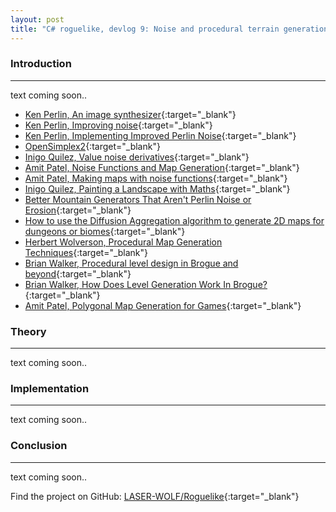 ```yaml
---
layout: post
title: "C# roguelike, devlog 9: Noise and procedural terrain generation algorithms"
---
```


### Introduction
---

text coming soon..

- [Ken Perlin, An image synthesizer](https://dl.acm.org/doi/pdf/10.1145/325165.325247){:target="_blank"}
- [Ken Perlin, Improving noise](https://mrl.nyu.edu/~perlin/paper445.pdf){:target="_blank"}
- [Ken Perlin, Implementing Improved Perlin Noise](https://developer.nvidia.com/gpugems/gpugems/part-i-natural-effects/chapter-5-implementing-improved-perlin-noise){:target="_blank"}
- [OpenSimplex2](https://github.com/KdotJPG/OpenSimplex2){:target="_blank"}
- [Inigo Quilez, Value noise derivatives](https://iquilezles.org/articles/morenoise/){:target="_blank"}
- [Amit Patel, Noise Functions and Map Generation](https://www.redblobgames.com/articles/noise/introduction.html){:target="_blank"}
- [Amit Patel, Making maps with noise functions](https://www.redblobgames.com/maps/terrain-from-noise/){:target="_blank"}
- [Inigo Quilez, Painting a Landscape with Maths](https://youtu.be/BFld4EBO2RE){:target="_blank"}
- [Better Mountain Generators That Aren't Perlin Noise or Erosion](https://youtu.be/gsJHzBTPG0Y){:target="_blank"}
- [How to use the Diffusion Aggregation algorithm to generate 2D maps for dungeons or biomes](https://www.noveltech.dev/unity-procgen-diffusion-aggregation){:target="_blank"}
- [Herbert Wolverson, Procedural Map Generation Techniques](https://youtu.be/TlLIOgWYVpI){:target="_blank"}
- [Brian Walker, Procedural level design in Brogue and beyond](https://youtu.be/Uo9-IcHhq_w){:target="_blank"}
- [Brian Walker, How Does Level Generation Work In Brogue?](https://www.rockpapershotgun.com/how-do-roguelikes-generate-levels){:target="_blank"}
- [Amit Patel, Polygonal Map Generation for Games](http://www-cs-students.stanford.edu/~amitp/game-programming/polygon-map-generation/){:target="_blank"}

### Theory
---

text coming soon..

### Implementation
---

text coming soon..

### Conclusion
---

text coming soon..

<!--
> ?.cs

```csharp

```
-->

Find the project on GitHub: [LASER-WOLF/Roguelike](https://github.com/LASER-WOLF/Roguelike){:target="_blank"}